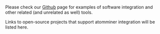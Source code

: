 Please check our [Github](https://github.com/atomminer) page for examples of software integration and other related (and unrelated as well) tools.

Links to open-source projects that support atomminer integration will be listed here.